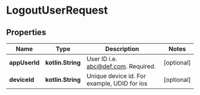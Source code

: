 
# LogoutUserRequest

## Properties
Name | Type | Description | Notes
------------ | ------------- | ------------- | -------------
**appUserId** | **kotlin.String** | User ID i.e. abc@def.com. Required. |  [optional]
**deviceId** | **kotlin.String** | Unique device id. For example, UDID for ios |  [optional]



